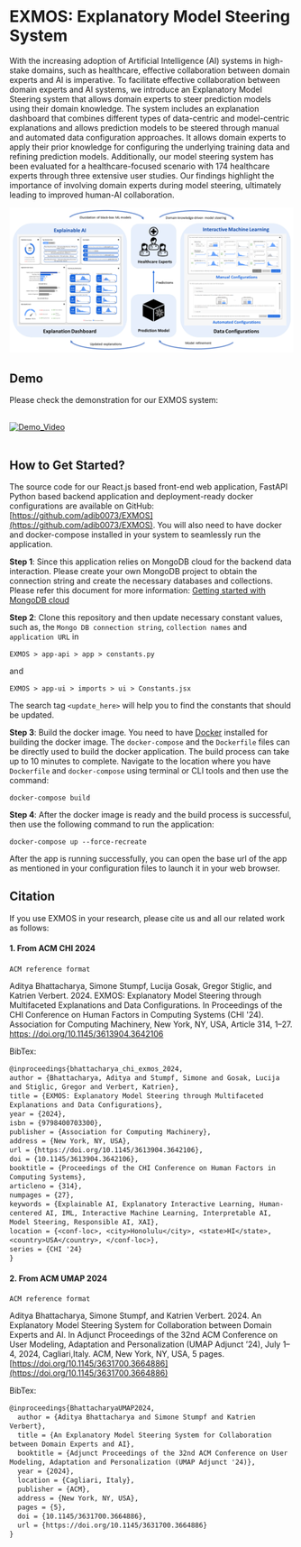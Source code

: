 # EXMOS: Explanatory Model Steering System

With the increasing adoption of Artificial Intelligence (AI) systems in high-stake domains, such as healthcare, effective collaboration between domain experts and AI is imperative. To facilitate effective collaboration between domain experts and AI systems, we introduce an Explanatory Model Steering system that allows domain experts to steer prediction models using their domain knowledge. The system includes an explanation dashboard that combines different types of data-centric and model-centric explanations and allows prediction models to be steered through manual and automated data configuration approaches. It allows domain experts to apply their prior knowledge for configuring the underlying training data and refining prediction models. Additionally, our model steering system has been evaluated for a healthcare-focused scenario with 174 healthcare experts through three extensive user studies. Our findings highlight the importance of involving domain experts during model steering, ultimately leading to improved human-AI collaboration.

<p align="center" width="100%">
<a href="https://www.youtube.com/watch?v=-9itqTkyQ6s" target="_blank"><img src="https://github.com/adib0073/EXMOS/blob/main/images/XIL%20Systems.jpg" width="650" alt="EXMOS System"/></a>
</p>

## Demo

Please check the demonstration for our EXMOS system:
<br/>
<br/>

[![Demo_Video](https://img.youtube.com/vi/DP1tAejstAg/0.jpg)](https://www.youtube.com/watch?v=-9itqTkyQ6s)
<br/>
<br/>

## How to Get Started?
The source code for our React.js based front-end web application, FastAPI Python based backend application and deployment-ready docker configurations are available on GitHub: [https://github.com/adib0073/EXMOS](https://github.com/adib0073/EXMOS). You will also need to have docker and docker-compose installed in your system to seamlessly run the application.

**Step 1**: Since this application relies on MongoDB cloud for the backend data interaction. Please create your own MongoDB project to obtain the connection string and create the necessary databases and collections. Please refer this document for more information: [Getting started with MongoDB cloud](https://www.mongodb.com/docs/guides/atlas/connection-string/)

**Step 2**: Clone this repository and then update necessary constant values, such as, the `Mongo DB connection string`, `collection names` and `application URL` in 
```
EXMOS > app-api > app > constants.py
```
and 

```
EXMOS > app-ui > imports > ui > Constants.jsx
```
The search tag `<update_here>` will help you to find the constants that should be updated.

**Step 3**: Build the docker image. You need to have [Docker](https://www.docker.com) installed for building the docker image. The `docker-compose` and the `Dockerfile` files can be directly used to build the docker application. The build process can take up to 10 minutes to complete. Navigate to the location where you have `Dockerfile` and `docker-compose` using terminal or CLI tools and then use the command:
```
docker-compose build
```

**Step 4**: After the docker image is ready and the build process is successful, then use the following command to run the application:
```
docker-compose up --force-recreate
```
After the app is running successfully, you can open the base url of the app as mentioned in your configuration files to launch it in your web browser.

## Citation
If you use EXMOS in your research, please cite us and all our related work as follows:

#### 1. From ACM CHI 2024

` ACM reference format `

Aditya Bhattacharya, Simone Stumpf, Lucija Gosak, Gregor Stiglic, and Katrien Verbert. 2024. EXMOS: Explanatory Model Steering through Multifaceted Explanations and Data Configurations. In Proceedings of the CHI Conference on Human Factors in Computing Systems (CHI '24). Association for Computing Machinery, New York, NY, USA, Article 314, 1–27. [https:
//doi.org/10.1145/3613904.3642106](https://doi.org/10.1145/3613904.3642106)

BibTex:

```
@inproceedings{bhattacharya_chi_exmos_2024,
author = {Bhattacharya, Aditya and Stumpf, Simone and Gosak, Lucija and Stiglic, Gregor and Verbert, Katrien},
title = {EXMOS: Explanatory Model Steering through Multifaceted Explanations and Data Configurations},
year = {2024},
isbn = {9798400703300},
publisher = {Association for Computing Machinery},
address = {New York, NY, USA},
url = {https://doi.org/10.1145/3613904.3642106},
doi = {10.1145/3613904.3642106},
booktitle = {Proceedings of the CHI Conference on Human Factors in Computing Systems},
articleno = {314},
numpages = {27},
keywords = {Explainable AI, Explanatory Interactive Learning, Human-centered AI, IML, Interactive Machine Learning, Interpretable AI, Model Steering, Responsible AI, XAI},
location = {<conf-loc>, <city>Honolulu</city>, <state>HI</state>, <country>USA</country>, </conf-loc>},
series = {CHI '24}
}
```

#### 2. From ACM UMAP 2024

` ACM reference format `

Aditya Bhattacharya, Simone Stumpf, and Katrien Verbert. 2024. An Explanatory Model Steering System for Collaboration between Domain Experts and AI. In Adjunct Proceedings of the 32nd ACM Conference on User Modeling, Adaptation and Personalization (UMAP Adjunct ’24), July 1–4, 2024, Cagliari,Italy. ACM, New York, NY, USA, 5 pages. [https://doi.org/10.1145/3631700.3664886](https://doi.org/10.1145/3631700.3664886)

BibTex:

```
@inproceedings{BhattacharyaUMAP2024,
  author = {Aditya Bhattacharya and Simone Stumpf and Katrien Verbert},
  title = {An Explanatory Model Steering System for Collaboration between Domain Experts and AI},
  booktitle = {Adjunct Proceedings of the 32nd ACM Conference on User Modeling, Adaptation and Personalization (UMAP Adjunct '24)},
  year = {2024},
  location = {Cagliari, Italy},
  publisher = {ACM},
  address = {New York, NY, USA},
  pages = {5},
  doi = {10.1145/3631700.3664886},
  url = {https://doi.org/10.1145/3631700.3664886}
}
```

